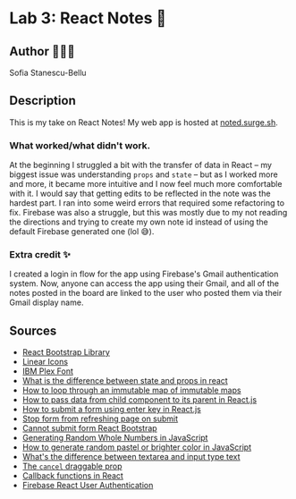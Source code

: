 # Lab 3: React Notes 📝
## Author 👩🏻‍💻
Sofia Stanescu-Bellu

## Description
This is my take on React Notes! My web app is hosted at [noted.surge.sh](http://noted.surge.sh). 

### What worked/what didn't work.
At the beginning I struggled a bit with the transfer of data in React – my biggest issue was understanding `props` and `state` – but as I worked more and more, it became more intuitive and I now feel much more comfortable with it. I would say that getting edits to be reflected in the note was the hardest part. I ran into some weird errors that required some refactoring to fix. Firebase was also a struggle, but this was mostly due to my not reading the directions and trying to create my own note id instead of using the default Firebase generated one (lol 😅). 

### Extra credit ✨
I created a login in flow for the app using Firebase's Gmail authentication system. Now, anyone can access the app using their Gmail, and all of the notes posted in the board are linked to the user who posted them via their Gmail display name.

## Sources
* [React Bootstrap Library](https://react-bootstrap.github.io/)
* [Linear Icons](https://linearicons.com/free#cdn)
* [IBM Plex Font](https://fonts.google.com/featured/Plex)
* [What is the difference between state and props in react](https://stackoverflow.com/questions/27991366/what-is-the-difference-between-state-and-props-in-react)
* [How to loop through an immutable map of immutable maps](https://stackoverflow.com/questions/40475547/how-to-loop-through-an-immutable-map-of-immutable-maps)
* [How to pass data from child component to its parent in React.js](https://stackoverflow.com/questions/38394015/how-to-pass-data-from-child-component-to-its-parent-in-reactjs)
* [How to submit a form using enter key in React.js](https://stackoverflow.com/questions/33211672/how-to-submit-a-form-using-enter-key-in-react-js)
* [Stop form from refreshing page on submit](https://stackoverflow.com/questions/19454310/stop-form-refreshing-page-on-submitsubmitting)
* [Cannot submit form React Bootstrap](https://stackoverflow.com/questions/37239799/can-not-submit-form-react-bootstrap)
* [Generating Random Whole Numbers in JavaScript](https://www.freecodecamp.org/challenges/generate-random-whole-numbers-with-javascript)
* [How to generate random pastel or brighter color in JavaScript](https://stackoverflow.com/questions/43193341/how-to-generate-random-pastel-or-brighter-color-in-javascript)
* [What's the difference between textarea and input type text](https://stackoverflow.com/questions/21698065/whats-the-difference-between-textarea-and-input-type-text-in-angularjs)
* [The `cancel` draggable prop](https://github.com/mzabriskie/react-draggable#draggable)
* [Callback functions in React](https://medium.com/@thejasonfile/callback-functions-in-react-e822ebede766)
* [Firebase React User Authentication](https://css-tricks.com/firebase-react-part-2-user-authentication/)
